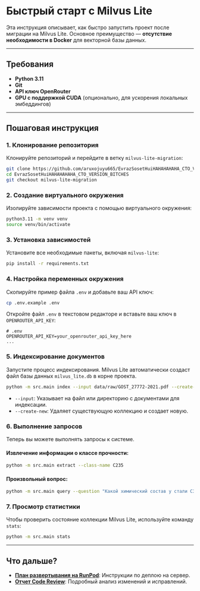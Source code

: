 # Быстрый старт с Milvus Lite

Эта инструкция описывает, как быстро запустить проект после миграции на Milvus Lite. Основное преимущество — **отсутствие необходимости в Docker** для векторной базы данных.

---

## Требования

- **Python 3.11**
- **Git**
- **API ключ OpenRouter**
- **GPU с поддержкой CUDA** (опционально, для ускорения локальных эмбеддингов)

---

## Пошаговая инструкция

### 1. Клонирование репозитория

Клонируйте репозиторий и перейдите в ветку `milvus-lite-migration`:

```bash
git clone https://github.com/aruxojuyu665/EvrazSosetHuiHAHAHAHAHA_CTO_VERSION_BITCHES.git
cd EvrazSosetHuiHAHAHAHAHA_CTO_VERSION_BITCHES
git checkout milvus-lite-migration
```

### 2. Создание виртуального окружения

Изолируйте зависимости проекта с помощью виртуального окружения:

```bash
python3.11 -m venv venv
source venv/bin/activate
```

### 3. Установка зависимостей

Установите все необходимые пакеты, включая `milvus-lite`:

```bash
pip install -r requirements.txt
```

### 4. Настройка переменных окружения

Скопируйте пример файла `.env` и добавьте ваш API ключ:

```bash
cp .env.example .env
```

Откройте файл `.env` в текстовом редакторе и вставьте ваш ключ в `OPENROUTER_API_KEY`:

```env
# .env
OPENROUTER_API_KEY=your_openrouter_api_key_here
...
```

### 5. Индексирование документов

Запустите процесс индексирования. Milvus Lite автоматически создаст файл базы данных `milvus_lite.db` в корне проекта.

```bash
python -m src.main index --input data/raw/GOST_27772-2021.pdf --create-new
```

- `--input`: Указывает на файл или директорию с документами для индексации.
- `--create-new`: Удаляет существующую коллекцию и создает новую.

### 6. Выполнение запросов

Теперь вы можете выполнять запросы к системе.

#### Извлечение информации о классе прочности:

```bash
python -m src.main extract --class-name C235
```

#### Произвольный вопрос:

```bash
python -m src.main query --question "Какой химический состав у стали C345?"
```

### 7. Просмотр статистики

Чтобы проверить состояние коллекции Milvus Lite, используйте команду `stats`:

```bash
python -m src.main stats
```

---

## Что дальше?

- **[План развертывания на RunPod](RUNPOD_DEPLOYMENT_LITE.md)**: Инструкции по деплою на сервер.
- **[Отчет Code Review](CODE_REVIEW_MILVUS_LITE.md)**: Подробный анализ изменений и исправлений.
